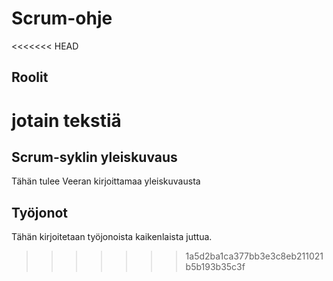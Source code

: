 # Scrum-ohje
<<<<<<< HEAD
## Roolit
jotain tekstiä
=======

## Scrum-syklin yleiskuvaus 
Tähän tulee Veeran kirjoittamaa yleiskuvausta


## Työjonot

Tähän kirjoitetaan työjonoista kaikenlaista juttua.
>>>>>>> 1a5d2ba1ca377bb3e3c8eb211021b5b193b35c3f
